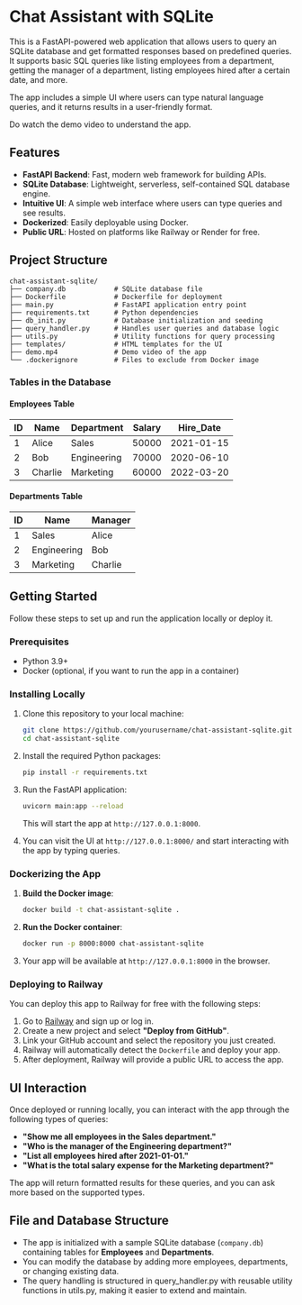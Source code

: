 # Chat Assistant with SQLite

This is a FastAPI-powered web application that allows users to query an SQLite database and get formatted responses based on predefined queries. It supports basic SQL queries like listing employees from a department, getting the manager of a department, listing employees hired after a certain date, and more.

The app includes a simple UI where users can type natural language queries, and it returns results in a user-friendly format.

Do watch the demo video to understand the app.

## Features

- **FastAPI Backend**: Fast, modern web framework for building APIs.
- **SQLite Database**: Lightweight, serverless, self-contained SQL database engine.
- **Intuitive UI**: A simple web interface where users can type queries and see results.
- **Dockerized**: Easily deployable using Docker.
- **Public URL**: Hosted on platforms like Railway or Render for free.

## Project Structure

```
chat-assistant-sqlite/
├── company.db            # SQLite database file
├── Dockerfile            # Dockerfile for deployment
├── main.py               # FastAPI application entry point
├── requirements.txt      # Python dependencies
├── db_init.py            # Database initialization and seeding
├── query_handler.py      # Handles user queries and database logic
├── utils.py              # Utility functions for query processing
├── templates/            # HTML templates for the UI
├── demo.mp4              # Demo video of the app
└── .dockerignore         # Files to exclude from Docker image
```

### Tables in the Database

#### Employees Table

| ID  | Name    | Department  | Salary | Hire_Date  |
| --- | ------- | ----------- | ------ | ---------- |
| 1   | Alice   | Sales       | 50000  | 2021-01-15 |
| 2   | Bob     | Engineering | 70000  | 2020-06-10 |
| 3   | Charlie | Marketing   | 60000  | 2022-03-20 |

#### Departments Table

| ID  | Name        | Manager |
| --- | ----------- | ------- |
| 1   | Sales       | Alice   |
| 2   | Engineering | Bob     |
| 3   | Marketing   | Charlie |

## Getting Started

Follow these steps to set up and run the application locally or deploy it.

### Prerequisites

- Python 3.9+
- Docker (optional, if you want to run the app in a container)

### Installing Locally

1. Clone this repository to your local machine:

   ```bash
   git clone https://github.com/yourusername/chat-assistant-sqlite.git
   cd chat-assistant-sqlite
   ```

2. Install the required Python packages:

   ```bash
   pip install -r requirements.txt
   ```

3. Run the FastAPI application:

   ```bash
   uvicorn main:app --reload
   ```

   This will start the app at `http://127.0.0.1:8000`.

4. You can visit the UI at `http://127.0.0.1:8000/` and start interacting with the app by typing queries.

### Dockerizing the App

1. **Build the Docker image**:

   ```bash
   docker build -t chat-assistant-sqlite .
   ```

2. **Run the Docker container**:

   ```bash
   docker run -p 8000:8000 chat-assistant-sqlite
   ```

3. Your app will be available at `http://127.0.0.1:8000` in the browser.

### Deploying to Railway

You can deploy this app to Railway for free with the following steps:

1. Go to [Railway](https://railway.app/) and sign up or log in.
2. Create a new project and select **"Deploy from GitHub"**.
3. Link your GitHub account and select the repository you just created.
4. Railway will automatically detect the `Dockerfile` and deploy your app.
5. After deployment, Railway will provide a public URL to access the app.

## UI Interaction

Once deployed or running locally, you can interact with the app through the following types of queries:

- **"Show me all employees in the Sales department."**
- **"Who is the manager of the Engineering department?"**
- **"List all employees hired after 2021-01-01."**
- **"What is the total salary expense for the Marketing department?"**

The app will return formatted results for these queries, and you can ask more based on the supported types.

## File and Database Structure

- The app is initialized with a sample SQLite database (`company.db`) containing tables for **Employees** and **Departments**.
- You can modify the database by adding more employees, departments, or changing existing data.
- The query handling is structured in query_handler.py with reusable utility functions in utils.py, making it easier to extend and maintain.
